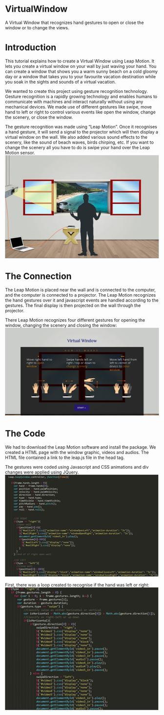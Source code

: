 # VirtualWindow
A Virtual Window that recognizes hand gestures to open or close the window or to change the views.

<h1>Introduction</h1>
This tutorial explains how to create a Virtual Window using Leap Motion. It lets you create a virtual window on your wall by just waving your hand. You can create a window that shows you a warm sunny beach on a cold gloomy day or a window that takes you to your favourite vacation destination while you soak in the sights and sounds of a virtual vacation.

We wanted to create this project using gesture recognition technology. Gesture recognition is a rapidly growing technology and enables humans to communicate with machines and interact naturally without using any mechanical devices. We made use of different gestures like swipe, move hand to left or right to control various events like open the window, change the scenery, or close the window. 

The gesture recognition was made using “Leap Motion”. Once it recognises a hand gesture, it will send a signal to the projector which will then display a virtual window on the wall. We also added various sound effects to the scenery, like the sound of beach waves, birds chirping, etc. If you want to change the scenery all you have to do is swipe your hand over the Leap Motion sensor. 
<img src="images/Img1.jpg" alt="Image 1"/>

<h1>The Connection</h1>
The Leap Motion is placed near the wall and is connected to the computer, and the computer is connected to a projector. The Leap Motion recognizes the hand gestures over it and javascript events are handled according to the gestures. The final display is then projected on the wall through the projector.

There Leap Motion recognizes four different gestures for opening the window, changing the scenery and closing the window:
<img src="images/Img2.jpg" alt="Image 2"/>

<h1>The Code</h1>
We had to download the Leap Motion software and install the package. We created a HTML page with the window graphic, videos and audios. The HTML file contained a link to the leap.js file in the head tag.

The gestures were coded using Javascript and CSS animations and div changes were applied using JQuery.
<img src="images/Img3.jpg" alt="Image 3"/>

First, there was a loop created to recognise if the hand was left or right:
<img src="images/Img4.jpg" alt="Image 4"/>


